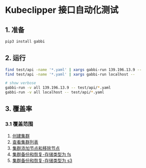 # Kubeclipper 接口自动化测试

## 1. 准备

```bash
pip3 install gabbi
```

## 2. 运行

```bash
find test/api -name '*.yaml' | xargs gabbi-run 139.196.13.9 --
find test/api -name '*.yaml' | xargs gabbi-run localhost --

# show verbose
gabbi-run -v all 139.196.13.9 -- test/api/*.yaml
gabbi-run -v all localhost -- test/api/*.yaml
```

## 3. 覆盖率

### 3.1 覆盖范围

1.  [创建集群](./create_get_cluster.yaml)
2.  [查看集群列表](./create_get_cluster.yaml)
3.  [集群添加节点和移除节点](./add_remove_node/)
4.  [集群备份和恢复-存储类型为 fs](./fs_backup_recovery.yaml)
5.  [集群备份和恢复-存储类型为 s3](./s3_backup_recovery.yaml)

